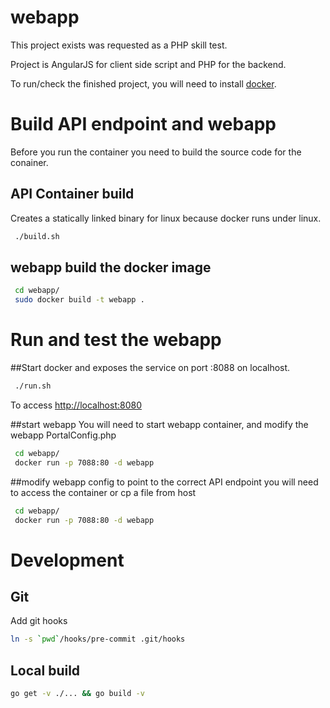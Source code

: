 # webapp
This project exists was requested as a PHP skill test.

Project is AngularJS for client side script and PHP for the backend. 

To run/check the finished project, you will need to install [docker](https://docs.docker.com/engine/installation/).

# Build API endpoint and webapp
Before you run the container you need to build the source code for the conainer.

## API Container build

Creates a statically linked binary for linux because docker runs under linux.

```bash
 ./build.sh
```

## webapp build the docker image

```bash
 cd webapp/
 sudo docker build -t webapp .
```

# Run and test the webapp

##Start docker and exposes the service on port :8088 on localhost.

```bash
 ./run.sh
```

To access [http://localhost:8080](http://localhost:8088)

##start webapp
You will need to start webapp container, and modify the webapp PortalConfig.php

```bash
 cd webapp/
 docker run -p 7088:80 -d webapp
```

##modify webapp config to point to the correct API endpoint
you will need to access the container or cp a file from host

```bash
 cd webapp/
 docker run -p 7088:80 -d webapp
```


# Development

## Git 
Add git hooks
```bash
ln -s `pwd`/hooks/pre-commit .git/hooks
```

## Local build

```bash
go get -v ./... && go build -v
```
